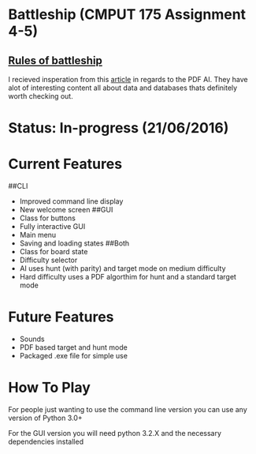 # Battleship (CMPUT 175 Assignment 4-5)
  [Rules of battleship](https://en.wikipedia.org/wiki/Battleship_(game)#Description)
  ---
  I recieved insperation from this [article](http://www.datagenetics.com/blog/december32011/) in regards to the PDF AI. They have alot of interesting content all about data and databases thats definitely worth checking out. 
  
# Status: In-progress (21/06/2016)

# Current Features
##CLI
 - Improved command line display
 - New welcome screen
##GUI
 - Class for buttons
 - Fully interactive GUI
 - Main menu
 - Saving and loading states
##Both
- Class for board state 
- Difficulty selector
- AI uses hunt (with parity) and target mode on medium difficulty
- Hard difficulty uses a PDF algorthim for hunt and a standard target mode


# Future Features
- Sounds
- PDF based target and hunt mode
- Packaged .exe file for simple use

# How To Play

For people just wanting to use the command line version you can use any version of Python 3.0+ 

For the GUI version you will need python 3.2.X and the necessary dependencies installed
